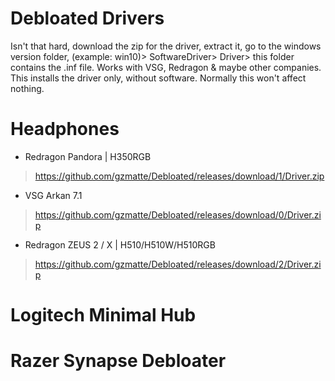 # Debloated Drivers
Isn't that hard, download the zip for the driver, extract it, go to the windows version folder, (example: win10)> SoftwareDriver> Driver> this folder contains the .inf file.
Works with VSG, Redragon & maybe other companies.
This installs the driver only, without software. Normally this won't affect nothing.

# Headphones
- Redragon Pandora | H350RGB
> https://github.com/gzmatte/Debloated/releases/download/1/Driver.zip

- VSG Arkan 7.1
> https://github.com/gzmatte/Debloated/releases/download/0/Driver.zip

- Redragon ZEUS 2 / X  |  H510/H510W/H510RGB
> https://github.com/gzmatte/Debloated/releases/download/2/Driver.zip

# Logitech Minimal Hub
>

# Razer Synapse Debloater
> 
